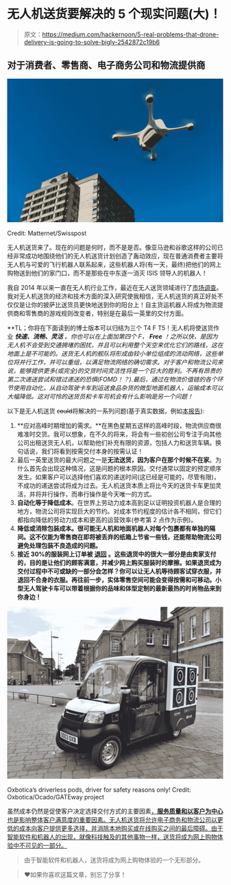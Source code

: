 # 无人机送货要解决的 5 个现实问题(大)！

> 原文：<https://medium.com/hackernoon/5-real-problems-that-drone-delivery-is-going-to-solve-bigly-2542872c19b6>

## 对于消费者、零售商、电子商务公司和物流提供商

![](img/7da39f133da2510a463c392de634197a.png)

Credit: Matternet/Swisspost

无人机送货来了。现在的问题是何时，而不是是否。像亚马逊和谷歌这样的公司已经非常成功地围绕他们的无人机送货计划创造了轰动效应，现在普通消费者主要将无人机与可爱的飞行机器人联系起来，这些机器人将(有一天，最终)把他们的网上购物送到他们的家门口，而不是那些在中东逐一消灭 ISIS 领导人的机器人！

我自 2014 年以来一直在无人机行业工作，最近在无人送货领域进行了[市场调查](http://www.droneii.com)。我对无人机送货的经济和技术方面的深入研究使我相信，无人机送货的真正好处不仅仅是让你的披萨比送货员更快地送到你的阳台上！自主货运机器人将成为物流提供商和零售商的游戏规则改变者，特别是在最后一英里的交付方面。

**TL；你将在下面读到的博士版本可以归结为三个 T4 F T5！无人机将使送货作业 ***快速、流畅、灵活*** *。*你也可以在上面加第四个 F， ***Free*** ！之所以快，是因为无人机不会受到交通拥堵的困扰，并且可以利用整个天空来优化它们的路线，这在地面上是不可能的。送货无人机的舰队将形成由较小单位组成的流动网络，这些单位将并行工作，并可以重组，以满足物流网络的确切需求。对于客户和物流公司来说，能够提供更多(或完全)的交货时间灵活性将是一个巨大的胜利。不再有昂贵的第二次递送尝试和错过递送的恐惧(FOMD！？).最后，通过在物流价值链的各个环节使用自动化，从自动驾驶卡车到运送食品杂货的微型地面机器人，运输成本可以大幅降低。这对可怜的送货员和卡车司机会有什么影响是另一个问题！**

以下是无人机送货 c̶o̶u̶l̶d̶将解决的一系列问题(基于真实数据，例如[本报告](https://www.suasnews.com/2017/07/zto-successfully-completes-first-trial-delivery-using-drone/)):

1.  **应对高峰时期增加的需求。**在黑色星期五这样的高峰时段，物流供应商很难准时交货。我可以想象，在不久的将来，将会有一些初创公司专注于向其他公司出租送货无人机，以帮助他们补充有限的资源，包括人力和送货车辆。换句话说，我们将看到按需交付本身的按需认证！
2.  最后一英里送货的最大问题之一是**无法送货，因为客户在那个时候不在家**。为什么首先会出现这种情况，这是问题的根本原因。交付通常以固定的预定顺序发生。如果客户可以选择他们喜欢的递送时间(这已经是可能的，尽管有限)，不成功的递送尝试将成为过去。无人机送货本质上将比今天的送货卡车更加灵活，并将并行操作，而串行操作是今天唯一的方式。
3.  **自动化等于降低成本**。在世界上劳动力成本高到足以证明投资机器人是合理的地方，物流公司将实现巨大的节约。对成本节约程度的估计各不相同，但它们都指向降低的劳动力成本和更高的运营效率(参考第 2 点作为示例)。
4.  **降低或消除包装成本。很可能无人机和地面机器人对每个包裹都有单独的隔间。这不仅能为零售商在即将被丢弃的纸箱上节省一些钱，还能帮助物流公司避免处理包装不良造成的问题。**
5.  **接近 30%的服装网上订单被** [**退回**](https://www.quora.com/What-is-the-average-return-rate-for-apparel-online) **。这些退货中的很大一部分是由卖家支付的，目的是让他们的顾客满意，并减少网上购买服装时的摩擦。如果退货成为交付过程中不可或缺的一部分会怎样？你可以让无人机等待顾客试穿衣服，并退回不合身的衣服。再往前一步，实体零售空间可能会变得按需和可移动。小型无人驾驶卡车可以带着根据你的品味和体型定制的最新最热的时尚物品来到你身边！**

![](img/ee0082cee483ec426e08be4b5a21e2fd.png)

Oxbotica’s driverless pods, driver for safety reasons only! Credit: Oxbotica/Ocado/GATEway project

虽然成本仍然是促使客户决定选择交付方式的主要因素[，**服务质量和以客户为中心**也是影响整体客户满意度的重要因素。无人机送货将允许电子商务和物流公司以更低的成本向客户提供更多选择，并消除本地购买或在线购买之间的最后障碍。由于智能软件和机器人的出现，就像科技触及的其他事物一样，送货将成为网上购物体验中不可见的一部分。](http://www.mckinsey.com/industries/travel-transport-and-logistics/our-insights/how-customer-demands-are-reshaping-last-mile-delivery)

> 由于智能软件和机器人，送货将成为网上购物体验的一个无形部分。

> ❤如果你喜欢这篇文章，别忘了分享！